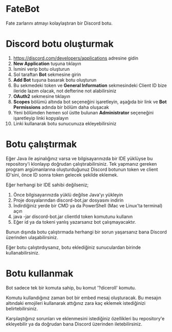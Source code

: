 # FateBot
Fate zarlarını atmayı kolaylaştıran bir Discord botu.

# Discord botu oluşturmak

1. https://discord.com/developers/applications adresine gidin
2. **New Application** tuşuna tıklayın
3. İsmini verip botu oluşturun
4. Sol taraftan **Bot** sekmesine girin
5. **Add Bot** tuşuna basarak botu oluşturun
6. Bu sekmedeki token ve **General Information** sekmesindeki Client ID bize ileride lazım olacak, not defterine not alabilirsiniz
7. **OAuth2** sekmesine tıklayın
8. **Scopes** bölümü altında bot seçeneğini işaretleyin, aşağıda bir link ve **Bot Permissions** adında bir bölüm daha oluşacak
9. Yeni bölümden hemen sol üstte bulunan **Administrator** seçeneğini işaretleyip linki kopyalayın
10. Linki kullanarak botu sunucunuza ekleyebilirsiniz

# Botu çalıştırmak

Eğer Java ile aşinalığınız varsa ve bilgisayarınızda bir IDE yüklüyse bu repository'i klonlayıp doğrudan çalıştırabilirsiniz.
Tek yapmanız gereken program argümanlarına oluşturduğunuz Discord botunun token ve client ID'sini, önce ID sonra token gelecek şekilde eklemek.

Eğer herhangi bir IDE sahibi değilseniz;
1. Önce bilgisayarınızda yüklü değilse Java'yı yükleyin
2. Proje dosyalarından discord-bot.jar dosyasını indirin
3. İndirdiğiniz yerde bir CMD ya da PowerShell (Mac ve Linux'ta terminal) açın
4. java -jar discord-bot.jar clientId token komutunu kullanın
5. Eğer id ya da tokeni yanlış yazarsanız bot çalışmayacaktır.

Bunun dışında botu çalıştırmada herhangi bir sorun yaşarsanız bana Discord üzerinden ulaşabilirsiniz.

Eğer botu çalıştırdıysanız, botu eklediğiniz sunuculardan birinde kullanabilirsiniz.

# Botu kullanmak

Bot sadece tek bir komuta sahip, bu komut '?diceroll' komutu.

Komutu kullandığınız zaman bot bir embed mesaj oluşturacak. Bu mesajın altındaki emojileri kullanarak attığınız zara kaç eklemek istediğinizi belirtebilirsiniz.

Karşılaştığınız sorunları ve eklenmesini istediğiniz özellikleri bu repository'e ekleyebilir ya da doğrudan bana Discord üzerinden iletebilirsiniz.